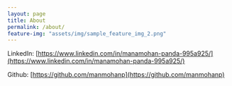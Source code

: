```yaml
---
layout: page
title: About
permalink: /about/
feature-img: "assets/img/sample_feature_img_2.png"
---
```


LinkedIn: [https://www.linkedin.com/in/manamohan-panda-995a925/](https://www.linkedin.com/in/manamohan-panda-995a925/)

Github: [https://github.com/manmohanp](https://github.com/manmohanp)
